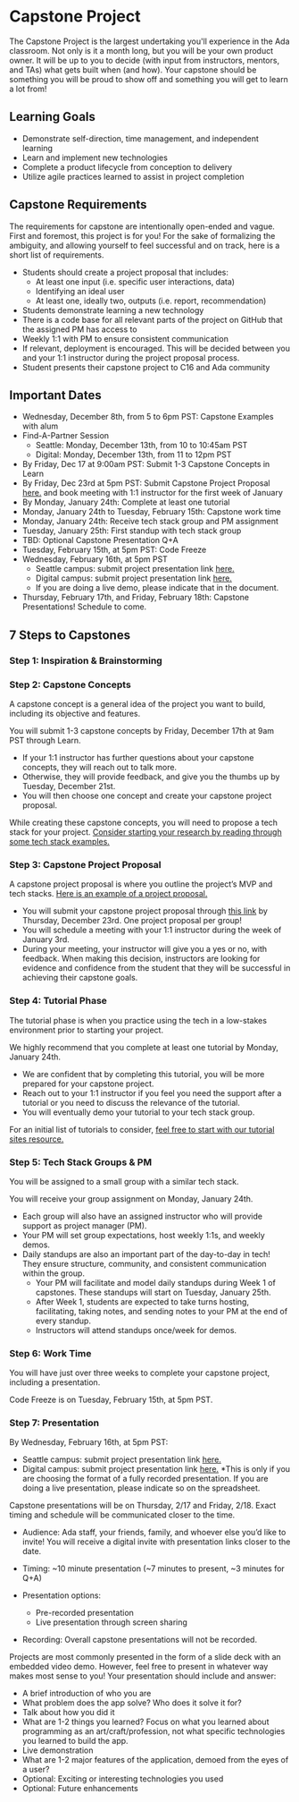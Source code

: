 # Capstone Project

The Capstone Project is the largest undertaking you'll experience in the Ada classroom. Not only is it a month long, but you will be your own product owner. It will be up to you to decide (with input from instructors, mentors, and TAs) what gets built when (and how). Your capstone should be something you will be proud to show off and something you will get to learn a lot from! 

## Learning Goals

- Demonstrate self-direction, time management, and independent learning
- Learn and implement new technologies
- Complete a product lifecycle from conception to delivery
- Utilize agile practices learned to assist in project completion

## Capstone Requirements

The requirements for capstone are intentionally open-ended and vague. First and foremost, this project is for you! For the sake of formalizing the ambiguity, and allowing yourself to feel successful and on track, here is a short list of requirements.

- Students should create a project proposal that includes:
  - At least one input (i.e. specific user interactions, data)
  - Identifying an ideal user
  - At least one, ideally two, outputs (i.e. report, recommendation)
- Students demonstrate learning a new technology
- There is a code base for all relevant parts of the project on GitHub that the assigned PM has access to
- Weekly 1:1 with PM to ensure consistent communication
- If relevant, deployment is encouraged. This will be decided between you and your 1:1 instructor during the project proposal process.
- Student presents their capstone project to C16 and Ada community

## Important Dates

- Wednesday, December 8th, from 5 to 6pm PST: Capstone Examples with alum
- Find-A-Partner Session
  - Seattle: Monday, December 13th, from 10 to 10:45am PST
  - Digital: Monday, December 13th, from 11 to 12pm PST
- By Friday, Dec 17 at 9:00am PST: Submit 1-3 Capstone Concepts in Learn
- By Friday, Dec 23rd at 5pm PST: Submit Capstone Project Proposal [here.](https://airtable.com/shrNtKumBPUi0BSv9) and book meeting with 1:1 instructor for the first week of January
- By Monday, January 24th: Complete at least one tutorial
- Monday, January 24th to Tuesday, February 15th: Capstone work time
- Monday, January 24th: Receive tech stack group and PM assignment
- Tuesday, January 25th: First standup with tech stack group
- TBD: Optional Capstone Presentation Q+A 
- Tuesday, February 15th, at 5pm PST: Code Freeze
- Wednesday, February 16th, at 5pm PST
  - Seattle campus: submit project presentation link [here.](https://docs.google.com/spreadsheets/d/1L7ChcHwnQCVuwkWr8WqjUNkoSmcA5S3Fxuucw94CQwk/edit#gid=0)
  - Digital campus: submit project presentation link [here.](https://docs.google.com/spreadsheets/d/1mt-npaEN_mbw8VKJv2L_v9dXUAtnYZokZuuPbmyTq_U/edit?usp=sharing)
  - If you are doing a live demo, please indicate that in the document.
- Thursday, February 17th, and Friday, February 18th: Capstone Presentations! Schedule to come.

## 7 Steps to Capstones

### Step 1: Inspiration & Brainstorming

### Step 2: Capstone Concepts
A capstone concept is a general idea of the project you want to build, including its objective and features. 

You will submit 1-3 capstone concepts by Friday, December 17th at 9am PST through Learn. 
- If your 1:1 instructor has further questions about your capstone concepts, they will reach out to talk more. 
- Otherwise, they will provide feedback, and give you the thumbs up by Tuesday, December 21st. 
- You will then choose one concept and create your capstone project proposal. 

While creating these capstone concepts, you will need to propose a tech stack for your project. [Consider starting your research by reading through some tech stack examples.](./tech-stack-examples.md)

### Step 3: Capstone Project Proposal

A capstone project proposal is where you outline the project’s MVP and tech stacks. [Here is an example of a project proposal.](https://github.com/Ada-Developers-Academy/core-capstone/blob/main/proposal/sample-proposal.md) 

- You will submit your capstone project proposal through [this link](https://airtable.com/shrNtKumBPUi0BSv9) by Thursday, December 23rd. One project proposal per group!
- You will schedule a meeting with your 1:1 instructor during the week of January 3rd. 
- During your meeting, your instructor will give you a yes or no, with feedback. When making this decision, instructors are looking for evidence and confidence from the student that they will be successful in achieving their capstone goals.

### Step 4: Tutorial Phase

The tutorial phase is when you practice using the tech in a low-stakes environment prior to starting your project.

We highly recommend that you complete at least one tutorial by Monday, January 24th. 
- We are confident that by completing this tutorial, you will be more prepared for your capstone project.
- Reach out to your 1:1 instructor if you feel you need the support after a tutorial or you need to discuss the relevance of the tutorial.
- You will eventually demo your tutorial to your tech stack group.

For an initial list of tutorials to consider, [feel free to start with our tutorial sites resource.](./tutorial-sites.md)

### Step 5: Tech Stack Groups & PM

You will be assigned to a small group with a similar tech stack. 

You will receive your group assignment on Monday, January 24th. 
- Each group will also have an assigned instructor who will provide support as project manager (PM). 
- Your PM will set group expectations, host weekly 1:1s, and weekly demos.
- Daily standups are also an important part of the day-to-day in tech! They ensure structure, community, and consistent communication within the group.
  - Your PM will facilitate and model daily standups during Week 1 of capstones. These standups will start on Tuesday, January 25th.
  - After Week 1, students are expected to take turns hosting, facilitating, taking notes, and sending notes to your PM at the end of every standup.
  - Instructors will attend standups once/week for demos.

### Step 6: Work Time

You will have just over three weeks to complete your capstone project, including a presentation. 

Code Freeze is on Tuesday, February 15th, at 5pm PST. 

### Step 7: Presentation

By Wednesday, February 16th, at 5pm PST:
- Seattle campus: submit project presentation link [here.](https://docs.google.com/spreadsheets/d/1L7ChcHwnQCVuwkWr8WqjUNkoSmcA5S3Fxuucw94CQwk/edit#gid=0)
- Digital campus: submit project presentation link [here.](https://docs.google.com/spreadsheets/d/1mt-npaEN_mbw8VKJv2L_v9dXUAtnYZokZuuPbmyTq_U/edit?usp=sharing)
*This is only if you are choosing the format of a fully recorded presentation. If you are doing a live presentation, please indicate so on the spreadsheet.

Capstone presentations will be on Thursday, 2/17 and Friday, 2/18. Exact timing and schedule will be communicated closer to the time.

- Audience: Ada staff, your friends, family, and whoever else you’d like to invite! You will receive a digital invite with presentation links closer to the date. 

- Timing: ~10 minute presentation (~7 minutes to present, ~3 minutes for Q+A)
- Presentation options:
  - Pre-recorded presentation
  - Live presentation through screen sharing
- Recording: Overall capstone presentations will not be recorded.


Projects are most commonly presented in the form of a slide deck with an embedded video demo. However, feel free to present in whatever way makes most sense to you! 
Your presentation should include and answer:
- A brief introduction of who you are
- What problem does the app solve? Who does it solve it for?
- Talk about how you did it
- What are 1-2 things you learned? Focus on what you learned about programming as an art/craft/profession, not what specific technologies you learned to build the app.
- Live demonstration
- What are 1-2 major features of the application, demoed from the eyes of a user?
- Optional: Exciting or interesting technologies you used
- Optional: Future enhancements
